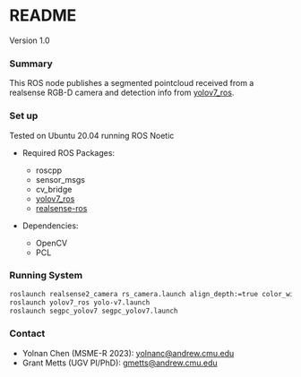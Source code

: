 # README #
Version 1.0
### Summary ###
This ROS node publishes a segmented pointcloud received from a realsense RGB-D camera and detection info from [yolov7_ros](https://cerlab-ugv@dev.azure.com/cerlab-ugv/Theia/_git/yolov7_ros).

### Set up ###
Tested on Ubuntu 20.04 running ROS Noetic

* Required ROS Packages: 
    * roscpp
    * sensor_msgs
    * cv_bridge
    * [yolov7_ros](https://cerlab-ugv@dev.azure.com/cerlab-ugv/Theia/_git/yolov7_ros)
    * [realsense-ros](https://github.com/IntelRealSense/realsense-ros.git)

* Dependencies:
    * OpenCV
    * PCL

### Running System ###
```bash
roslaunch realsense2_camera rs_camera.launch align_depth:=true color_width:=640 color_height:=480 color_fps:=30 depth_width:=640 depth_height:=480 depth_fps:=30
roslaunch yolov7_ros yolo-v7.launch
roslaunch segpc_yolov7 segpc_yolov7.launch
```
### Contact ###
* Yolnan Chen (MSME-R 2023): yolnanc@andrew.cmu.edu 
* Grant Metts (UGV PI/PhD): gmetts@andrew.cmu.edu